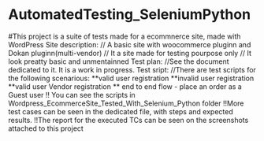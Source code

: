 # AutomatedTesting_SeleniumPython


#This project is a suite of tests made for a ecommnerce site, made with WordPress
Site description:
// A basic site with woocommerce pluginn and Dokan pluginn(multi-vendor)
// It a site made for testing pourpose only
// It look preatty basic and unmentainned
Test plan:
//See the document dedicated to it. It is a work in progress.
Test sript:
//There are test scripts for the following scenarious:
**valid user registration
**invalid user registration
**valid user Vendor registration
** end to end flow - place an order as a Guest user
!! You can see the scripts in Wordpress_EcommerceSite_Tested_With_Selenium_Python folder
!!More test cases can be seen in the dedicated file, with steps and expected results.
!!The report for the executed TCs can be seen on the screenshots attached to this project

